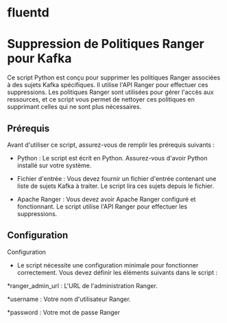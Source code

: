 # fluentd

# Suppression de Politiques Ranger pour Kafka

Ce script Python est conçu pour supprimer les politiques Ranger associées à des sujets Kafka spécifiques. Il utilise l'API Ranger pour effectuer ces suppressions. Les politiques Ranger sont utilisées pour gérer l'accès aux ressources, et ce script vous permet de nettoyer ces politiques en supprimant celles qui ne sont plus nécessaires.

## Prérequis

Avant d'utiliser ce script, assurez-vous de remplir les prérequis suivants :

- Python : Le script est écrit en Python. Assurez-vous d'avoir Python installé sur votre système.

- Fichier d'entrée : Vous devez fournir un fichier d'entrée contenant une liste de sujets Kafka à traiter. Le script lira ces sujets depuis le fichier.

- Apache Ranger : Vous devez avoir Apache Ranger configuré et fonctionnant. Le script utilise l'API Ranger pour effectuer les suppressions.

## Configuration

Configuration
- Le script nécessite une configuration minimale pour fonctionner correctement. Vous devez définir les éléments suivants dans le script :

*ranger_admin_url : L'URL de l'administration Ranger.

*username : Votre nom d'utilisateur Ranger.

*password : Votre mot de passe Ranger
